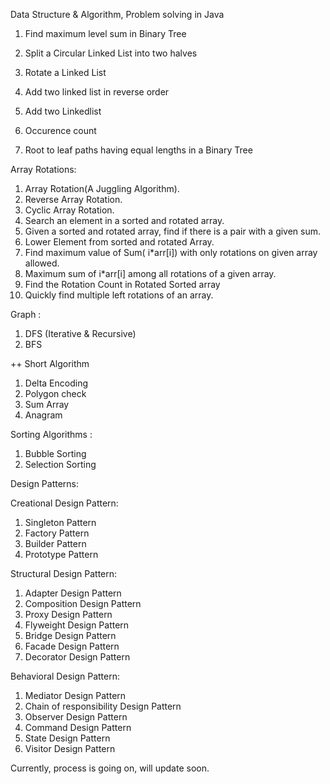 Data Structure & Algorithm, Problem solving in Java

1. Find maximum level sum in Binary Tree

2. Split a Circular Linked List into two halves

3. Rotate a Linked List

4. Add two linked list in reverse order

5. Add two Linkedlist

6. Occurence count

7. Root to leaf paths having equal lengths in a Binary Tree

Array Rotations: 
1. Array Rotation(A Juggling Algorithm).
2. Reverse Array Rotation.
3. Cyclic Array Rotation.
4. Search an element in a sorted and rotated array.
5. Given a sorted and rotated array, find if there is a pair with a given sum.
6. Lower Element from sorted and rotated Array.
7. Find maximum value of Sum( i*arr[i]) with only rotations on given array allowed.
8. Maximum sum of i*arr[i] among all rotations of a given array.
9. Find the Rotation Count in Rotated Sorted array
10. Quickly find multiple left rotations of an array.


Graph : 
1. DFS (Iterative & Recursive)
2. BFS

++ Short Algorithm
1. Delta Encoding
2. Polygon check
3. Sum Array
4. Anagram


Sorting Algorithms : 

1. Bubble Sorting
2. Selection Sorting

Design Patterns:

Creational Design Pattern:
 1. Singleton Pattern 
 2. Factory Pattern
 3. Builder Pattern
 4. Prototype Pattern
 
Structural Design Pattern:
 1. Adapter Design Pattern
 2. Composition Design Pattern
 3. Proxy Design Pattern
 4. Flyweight Design Pattern
 5. Bridge Design Pattern
 6. Facade Design Pattern
 7. Decorator Design Pattern
 
Behavioral Design Pattern:
 1. Mediator Design Pattern
 2. Chain of responsibility Design Pattern
 3. Observer Design Pattern
 4. Command Design Pattern
 5. State Design Pattern
 6. Visitor Design Pattern
 
 
 
 
Currently, process is going on, will update soon.
